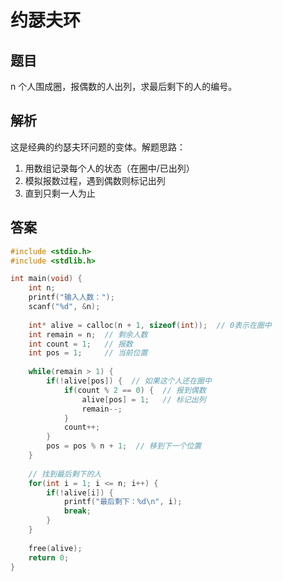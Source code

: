 # 约瑟夫环

## 题目

n 个人围成圈，报偶数的人出列，求最后剩下的人的编号。

## 解析

这是经典的约瑟夫环问题的变体。解题思路：

1. 用数组记录每个人的状态（在圈中/已出列）
2. 模拟报数过程，遇到偶数则标记出列
3. 直到只剩一人为止

## 答案

```c
#include <stdio.h>
#include <stdlib.h>

int main(void) {
    int n;
    printf("输入人数：");
    scanf("%d", &n);
    
    int* alive = calloc(n + 1, sizeof(int));  // 0表示在圈中
    int remain = n;  // 剩余人数
    int count = 1;   // 报数
    int pos = 1;     // 当前位置
    
    while(remain > 1) {
        if(!alive[pos]) {  // 如果这个人还在圈中
            if(count % 2 == 0) {  // 报到偶数
                alive[pos] = 1;   // 标记出列
                remain--;
            }
            count++;
        }
        pos = pos % n + 1;  // 移到下一个位置
    }
    
    // 找到最后剩下的人
    for(int i = 1; i <= n; i++) {
        if(!alive[i]) {
            printf("最后剩下：%d\n", i);
            break;
        }
    }
    
    free(alive);
    return 0;
}
```
